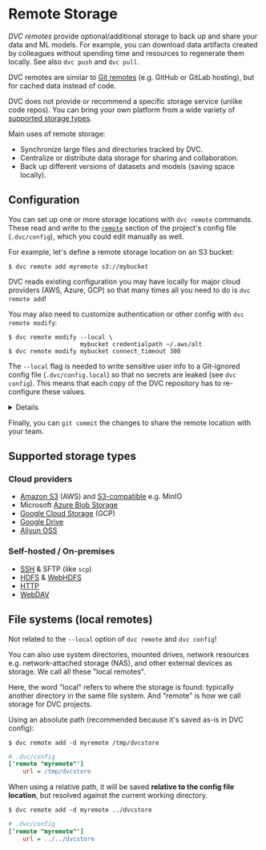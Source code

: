 # Remote Storage

_DVC remotes_ provide optional/additional storage to back up and share your data
and ML models. For example, you can download data artifacts created by
colleagues without spending time and resources to regenerate them locally. See
also `dvc push` and `dvc pull`.

<admon type="info">

DVC remotes are similar to [Git remotes] (e.g. GitHub or GitLab hosting), but
for <abbr>cached</abbr> data instead of code.

[git remotes]: https://git-scm.com/book/en/v2/Git-Basics-Working-with-Remotes

</admon>

DVC does not provide or recommend a specific storage service (unlike code
repos). You can bring your own platform from a wide variety of
[supported storage types](#supported-storage-types).

Main uses of remote storage:

- Synchronize large files and directories tracked by DVC.
- Centralize or distribute data storage for sharing and collaboration.
- Back up different versions of datasets and models (saving space locally).

## Configuration

You can set up one or more storage locations with `dvc remote` commands. These
read and write to the [`remote`] section of the project's config file
(`.dvc/config`), which you could edit manually as well.

For example, let's define a remote storage location on an S3 bucket:

[`remote`]: /doc/command-reference/config#remote

```cli
$ dvc remote add myremote s3://mybucket
```

<admon type="tip">

DVC reads existing configuration you may have locally for major cloud providers
(AWS, Azure, GCP) so that many times all you need to do is `dvc remote add`!

</admon>

You may also need to customize authentication or other config with
`dvc remote modify`:

```cli
$ dvc remote modify --local \
                    mybucket credentialpath ~/.aws/alt
$ dvc remote modify mybucket connect_timeout 300
```

<admon type="warn">

The `--local` flag is needed to write sensitive user info to a Git-ignored
config file (`.dvc/config.local`) so that no secrets are leaked (see
`dvc config`). This means that each copy of the <abbr>DVC repository</abbr> has
to re-configure these values.

</admon>

<details>

### Click to see the resulting config files.

```ini
# .dvc/config
['remote "mybucket"']
    url = s3://my-bucket
    connect_timeout = 300
```

```ini
# .dvc/config.local
['remote "mybucket"']
    credentialpath = ~/.aws/alt
```

```ini
# .gitignore
.dvc/config.local
```

</details>

Finally, you can `git commit` the changes to share the remote location with your
team.

## Supported storage types

### Cloud providers

- [Amazon S3] (AWS) and [S3-compatible] e.g. MinIO
- Microsoft [Azure Blob Storage]
- [Google Cloud Storage] (GCP)
- [Google Drive]
- [Aliyun OSS]

[amazon s3]: /doc/user-guide/data-management/remote-storage/amazon-s3
[s3-compatible]:
  /doc/user-guide/data-management/remote-storage/amazon-s3#s3-compatible-servers-non-amazon
[azure blob storage]:
  /doc/user-guide/data-management/remote-storage/azure-blob-storage
[google cloud storage]:
  /doc/user-guide/data-management/remote-storage/google-cloud-storage
[google drive]: /doc/user-guide/data-management/remote-storage/google-drive
[aliyun oss]: /doc/user-guide/data-management/remote-storage/aliyun-oss

### Self-hosted / On-premises

- [SSH] & SFTP (like `scp`)
- [HDFS] & [WebHDFS]
- [HTTP]
- [WebDAV]

[ssh]: /doc/user-guide/data-management/remote-storage/ssh
[hdfs]: /doc/user-guide/data-management/remote-storage/hdfs
[webhdfs]: /doc/user-guide/data-management/remote-storage/hdfs#webhdfs
[http]: /doc/user-guide/data-management/remote-storage/http
[webdav]: /doc/user-guide/data-management/remote-storage/webdav

## File systems (local remotes)

<admon type="info">

Not related to the `--local` option of `dvc remote` and `dvc config`!

</admon>

You can also use system directories, mounted drives, network resources e.g.
network-attached storage (NAS), and other external devices as storage. We call
all these "local remotes".

<admon type="info">

Here, the word "local" refers to where the storage is found: typically another
directory in the same file system. And "remote" is how we call storage for
<abbr>DVC projects</abbr>.

</admon>

Using an absolute path (recommended because it's saved as-is in DVC config):

```cli
$ dvc remote add -d myremote /tmp/dvcstore
```

```ini
# .dvc/config
['remote "myremote"']
    url = /tmp/dvcstore
```

When using a relative path, it will be saved **relative to the config file
location**, but resolved against the current working directory.

```cli
$ dvc remote add -d myremote ../dvcstore
```

```ini
# .dvc/config
['remote "myremote"']
    url = ../../dvcstore
```
